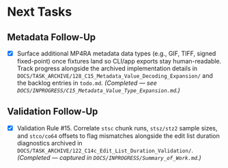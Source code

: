 # Next Tasks

## Metadata Follow-Up

- [x] Surface additional MP4RA metadata data types (e.g., GIF, TIFF, signed fixed-point) once fixtures land so CLI/app exports stay human-readable. Track progress alongside the archived implementation details in `DOCS/TASK_ARCHIVE/128_C15_Metadata_Value_Decoding_Expansion/` and the backlog entries in `todo.md`. _(Completed — see `DOCS/INPROGRESS/C15_Metadata_Value_Type_Expansion.md`.)_

## Validation Follow-Up

- [x] Validation Rule #15. Correlate `stsc` chunk runs, `stsz/stz2` sample sizes, and `stco/co64` offsets to flag mismatches alongside the edit list duration diagnostics archived in `DOCS/TASK_ARCHIVE/122_C14c_Edit_List_Duration_Validation/`. *(Completed — captured in `DOCS/INPROGRESS/Summary_of_Work.md`.)*
